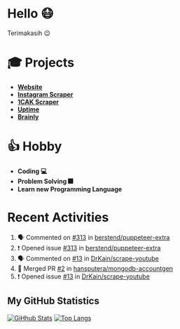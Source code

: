 # Hello 😷

Terimakasih 😉

# 🎓 Projects

- [**Website**](https://hanifdwyputra.xyz)
- [**Instagram Scraper**](https://instagram.hanifdwyputra.xyz)
- [**1CAK Scraper**](https://1cak.hanifdwyputra.xyz)
- [**Uptime**](https://uptime.hanifdwyputra.xyz)
- [**Brainly**](https://brainly.hanifdwyputra.xyz)

# 👍 Hobby

- **Coding 💻**
- **Problem Solving 🎆**
- **Learn new Programming Language**

# Recent Activities

<!--START_SECTION:activity-->
1. 🗣 Commented on [#313](https://github.com//berstend/puppeteer-extra/issues/313) in [berstend/puppeteer-extra](https://github.com//berstend/puppeteer-extra)
2. ❗️ Opened issue [#313](https://github.com//berstend/puppeteer-extra/issues/313) in [berstend/puppeteer-extra](https://github.com//berstend/puppeteer-extra)
3. 🗣 Commented on [#13](https://github.com//DrKain/scrape-youtube/issues/13) in [DrKain/scrape-youtube](https://github.com//DrKain/scrape-youtube)
4. 🎉 Merged PR [#2](https://github.com//hansputera/mongodb-accountgen/pull/2) in [hansputera/mongodb-accountgen](https://github.com//hansputera/mongodb-accountgen)
5. ❗️ Opened issue [#13](https://github.com//DrKain/scrape-youtube/issues/13) in [DrKain/scrape-youtube](https://github.com//DrKain/scrape-youtube)
<!--END_SECTION:activity-->

## My GitHub Statistics
[![GiHhub Stats](https://github-readme-stats.vercel.app/api?username=hansputera&show_icons=true&theme=dark)](https://github.com/hansputera)
[![Top Langs](https://github-readme-stats.vercel.app/api/top-langs/?username=hansputera&layout=compact&theme=dark)](https://github.com/hansputera)

